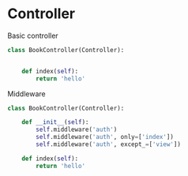 # Controller

Basic controller

```python
class BookController(Controller):


    def index(self):
        return 'hello'
```

Middleware

```python
class BookController(Controller):

    def __init__(self):
        self.middleware('auth')
        self.middleware('auth', only=['index'])
        self.middleware('auth', except_=['view'])

    def index(self):
        return 'hello'
```